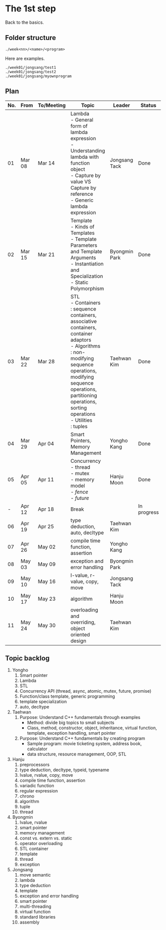 # The 1st step

Back to the basics.

## Folder structure

```
./week<nn>/<name>/<program>
```

Here are examples.

```
./week01/jongsang/test1
./week01/jongsang/test2
./week01/jongsang/myownprogram
```

## Plan

| No. | From | To/Meeting | Topic | Leader | Status |
|---|---|---|---|---|---|
| 01 | Mar 08 | Mar 14 | Lambda <br>- General form of lambda expression<br>- Understanding lambda with function object<br>- Capture by value VS Capture by reference<br>- Generic lambda expression | Jongsang Tack | Done |
| 02 | Mar 15 | Mar 21 | Template <br>- Kinds of Templates <br>- Template Parameters and Template Arguments <br>- Instantiation and Specialization <br>- Static Polymorphism | Byongmin Park | Done |
| 03 | Mar 22 | Mar 28 | STL<br>- Containers<br>: sequence containers, associative containers, container adaptors<br>- Algorithms<br>: non-modifying sequence operations, modifying sequence operations, partitioning operations, sorting operations<br>- Utilities<br>: tuples | Taehwan Kim | Done |
| 04 | Mar 29 | Apr 04 | Smart Pointers, Memory Management | Yongho Kang | Done |
| 05 | Apr 05 | Apr 11 | Concurrency<br> - thread<br>- mutex<br>- memory model<br>- _fence_<br>- _future_ | Hanju Moon | Done |
| - | Apr 12| Apr 18 | Break | | In progress |
| 06 | Apr 19 | Apr 25 | type deduction, auto, decltype | Taehwan Kim | |
| 07 | Apr 26 | May 02 | compile time function, assertion | Yongho Kang | |
| 08 | May 03 | May 09 | exception and error handling | Byongmin Park | |
| 09 | May 10 | May 16 | l-value, r-value, copy, move | Jongsang Tack | |
| 10 | May 17 | May 23 | algorithm | Hanju Moon | |
| 11 | May 24 | May 30 | overloading and overriding, object oriented design | Taehwan Kim| |


## Topic backlog
1. Yongho
   1. Smart pointer
   1. Lambda
   1. STL
   1. Concurrency API (thread, async, atomic, mutex, future, promise)
   1. Function/class template, generic programming
   1. template specialization
   1. auto, decltype
1. Taehwan
   1. Purpose: Understand C++ fundamentals through examples
      - Method: divide big topics to small subjects
      - Class, method, constructor, object, inheritance, virtual function, template, exception handling, smart pointer
   1. Purpose: Understand C++ fundamentals by creating program
      - Sample program: movie ticketing system, address book, calculator
      - data structure, resource management, OOP, STL
1. Hanju
   1. preprocessors
   1. type deduction, decltype, typeid, typename
   1. lvalue, rvalue, copy, move
   1. compile time function, assertion
   1. variadic function
   1. regular expression
   1. chrono
   1. algorithm
   1. tuple
   1. thread
1. Byongmin
   1. lvalue, rvalue
   1. smart pointer
   1. memory management
   1. const vs. extern vs. static
   1. operator overloading
   1. STL container
   1. template
   1. thread
   1. exception
1. Jongsang
   1. move semantic
   1. lambda
   1. type deduction
   1. template
   1. exception and error handling
   1. smart pointer
   1. multi-threading
   1. virtual function
   1. standard libraries
   1. assembly
